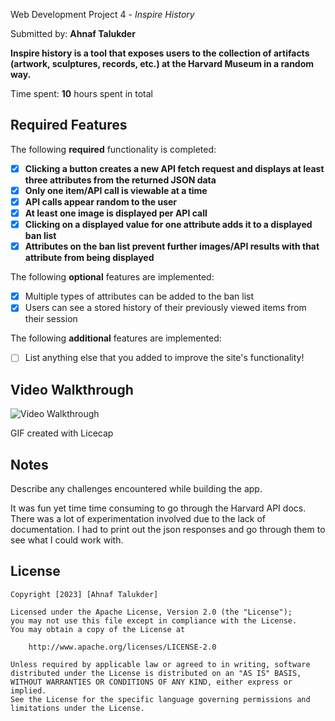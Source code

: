  Web Development Project 4 - *Inspire History*

Submitted by: **Ahnaf Talukder**

 **Inspire history is a tool that exposes users to the collection of artifacts (artwork, sculptures, records, etc.) at the Harvard Museum in a random way.**

Time spent: **10** hours spent in total

## Required Features

The following **required** functionality is completed:

- [X] **Clicking a button creates a new API fetch request and displays at least three attributes from the returned JSON data**
- [X] **Only one item/API call is viewable at a time**
- [X] **API calls appear random to the user**
- [X] **At least one image is displayed per API call**
- [X] **Clicking on a displayed value for one attribute adds it to a displayed ban list**
- [X] **Attributes on the ban list prevent further images/API results with that attribute from being displayed**

The following **optional** features are implemented:

- [X] Multiple types of attributes can be added to the ban list
- [X] Users can see a stored history of their previously viewed items from their session

The following **additional** features are implemented:

* [ ] List anything else that you added to improve the site's functionality!

## Video Walkthrough



<img src='./walkthrough.gif' title='Video Walkthrough' width='' alt='Video Walkthrough' />

GIF created with Licecap

## Notes

Describe any challenges encountered while building the app.

It was fun yet time time consuming to go through the Harvard API docs. There was a lot of experimentation involved due to the lack of documentation.
I had to print out the json responses and go through them to see what I could work with.

## License

    Copyright [2023] [Ahnaf Talukder]

    Licensed under the Apache License, Version 2.0 (the "License");
    you may not use this file except in compliance with the License.
    You may obtain a copy of the License at

        http://www.apache.org/licenses/LICENSE-2.0

    Unless required by applicable law or agreed to in writing, software
    distributed under the License is distributed on an "AS IS" BASIS,
    WITHOUT WARRANTIES OR CONDITIONS OF ANY KIND, either express or implied.
    See the License for the specific language governing permissions and
    limitations under the License.

